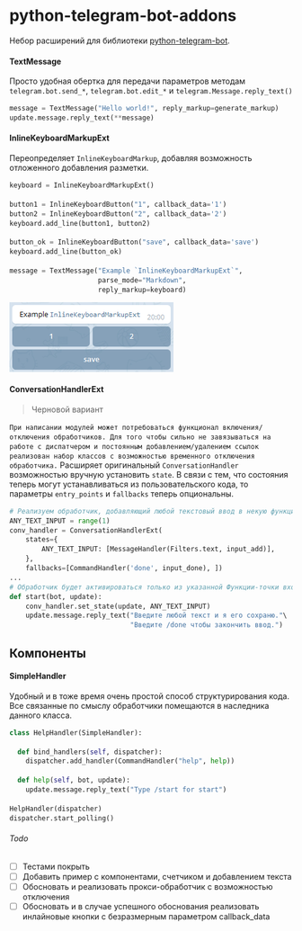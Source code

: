 # python-telegram-bot-addons
Небор расширений для библиотеки [python-telegram-bot](https://github.com/python-telegram-bot/python-telegram-bot).

#### TextMessage

Просто удобная обертка для передачи параметров методам `telegram.bot.send_*`, `telegram.bot.edit_*`
 и `telegram.Message.reply_text()`

```Python
message = TextMessage("Hello world!", reply_markup=generate_markup)
update.message.reply_text(**message)
```

#### InlineKeyboardMarkupExt

Переопределяет `InlineKeyboardMarkup`, добавляя возможность
отложенного добавления разметки.

```Python
keyboard = InlineKeyboardMarkupExt()

button1 = InlineKeyboardButton("1", callback_data='1')
button2 = InlineKeyboardButton("2", callback_data='2')
keyboard.add_line(button1, button2)

button_ok = InlineKeyboardButton("save", callback_data='save')
keyboard.add_line(button_ok)

message = TextMessage("Example `InlineKeyboardMarkupExt`",
                      parse_mode="Markdown",
                      reply_markup=keyboard)
```

![pic](./assets/inlinekeyboardmarkupext.png)

#### ConversationHandlerExt

> Черновой вариант

`При написании модулей может потребоваться функционал включения/отключения обработчиков. Для того
чтобы сильно не завязываться на работе с диспатчером и постоянным добавлением/удалением ссылок
реализован набор классов с возможностью временного отключения обработчика.` Расширяет оригинальный `ConversationHandler` возможностью вручную установить `state`. В связи с
тем, что состояния теперь могут устанавливаться из пользовательского кода, то параметры
`entry_points` и `fallbacks` теперь опциональны.


```Python
# Реализуем обработчик, добавляющий любой текстовый ввод в некую функцию
ANY_TEXT_INPUT = range(1)
conv_handler = ConversationHandlerExt(
    states={
        ANY_TEXT_INPUT: [MessageHandler(Filters.text, input_add)],
    },
    fallbacks=[CommandHandler('done', input_done), ])
...
# Обработчик будет активироваться только из указанной Функции-точки входа в модуль
def start(bot, update):
    conv_handler.set_state(update, ANY_TEXT_INPUT)
    update.message.reply_text("Введите любой текст и я его сохраню."\
                              "Введите /done чтобы закончить ввод.")
```

## Компоненты

#### SimpleHandler

Удобный и в тоже время очень простой способ структурирования кода. Все связанные по смыслу
обработчики помещаются в наследника данного класса.

```Python
class HelpHandler(SimpleHandler):

  def bind_handlers(self, dispatcher):
    dispatcher.add_handler(CommandHandler("help", help))

  def help(self, bot, update):
    update.message.reply_text("Type /start for start")

HelpHandler(dispatcher)
dispatcher.start_polling()
```

###### Todo
- [ ] Тестами покрыть
- [ ] Добавить пример с компонентами, счетчиком и добавлением текста
- [ ] Обосновать и реализовать прокси-обработчик с возможностью отключения
- [ ] Обосновать и в случае успешного обоснования реализовать инлайновые кнопки с безразмерным параметром callback_data
